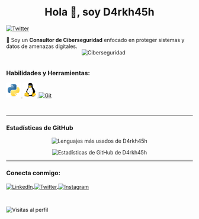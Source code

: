 <h1 align="center">Hola 👋, soy D4rkh45h</h1>

<p align="left"> 
  <a href="https://twitter.com/TU_TWITTER" target="_blank">
    <img src="https://img.shields.io/twitter/follow/TU_TWITTER?logo=twitter&style=for-the-badge" alt="Twitter" />
  </a> 
</p>

🌱 Soy un **Consultor de Ciberseguridad** enfocado en proteger sistemas y datos de amenazas digitales.  
<img align="right" alt="Ciberseguridad" width="300" src="https://media.giphy.com/media/L95W4wv8nnb9K/giphy.gif">

<br>

### Habilidades y Herramientas:
<p align="left">
  <!-- Python -->
  <a href="https://www.python.org" target="_blank" rel="noreferrer">
    <img src="https://raw.githubusercontent.com/devicons/devicon/master/icons/python/python-original.svg" alt="Python" width="40" height="40"/>
  </a>

  <!-- Linux -->
  <a href="https://www.linux.org/" target="_blank" rel="noreferrer">
    <img src="https://raw.githubusercontent.com/devicons/devicon/master/icons/linux/linux-original.svg" alt="Linux" width="40" height="40"/>
  </a>

  <!-- Git -->
  <a href="https://git-scm.com/" target="_blank" rel="noreferrer">
    <img src="https://www.vectorlogo.zone/logos/git-scm/git-scm-icon.svg" alt="Git" width="40" height="40"/>
  </a>
  <!-- Puedes añadir más iconos de habilidades aquí -->
</p>
<br>

---

### Estadísticas de GitHub

<p align="center">
  <img src="https://github-readme-stats.vercel.app/api/top-langs?username=D4rkh45h&show_icons=true&theme=dark&locale=es&layout=compact" alt="Lenguajes más usados de D4rkh45h" />
</p>
<p align="center">
  <img src="https://github-readme-stats.vercel.app/api?username=D4rkh45h&show_icons=true&theme=dark&locale=es" alt="Estadísticas de GitHub de D4rkh45h" />
</p>

---

### Conecta conmigo:
<p align="left">
  <a href="https://www.linkedin.com/in/pedro-jos%C3%A9-461479353/" target="_blank">
    <img align="center" src="https://raw.githubusercontent.com/rahuldkjain/github-profile-readme-generator/master/src/images/icons/Social/linked-in-alt.svg" alt="LinkedIn" height="30" width="40" />
  </a>
  <a href="https://twitter.com/TU_TWITTER" target="_blank">
    <img align="center" src="https://raw.githubusercontent.com/rahuldkjain/github-profile-readme-generator/master/src/images/icons/Social/twitter.svg" alt="Twitter" height="30" width="40" />
  </a>
  <a href="https://instagram.com/TU_INSTAGRAM" target="_blank">
    <img align="center" src="https://raw.githubusercontent.com/rahuldkjain/github-profile-readme-generator/master/src/images/icons/Social/instagram.svg" alt="Instagram" height="30" width="40" />
  </a>
</p>

<br>
<p align="left"> 
  <img src="https://komarev.com/ghpvc/?username=TU_USUARIO_GITHUB&label=Visitas%20al%20perfil&color=0e75b6&style=flat" alt="Visitas al perfil" /> 
</p>
